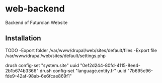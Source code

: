 # web-backend
Backend of Futurolan Website

## Installation 

TODO 
-Export folder /var/www/drupal/web/sites/default/files
-Export file /var/www/drupal/web/sites/default/settings.php


drush config-set "system.site" uuid "0ef2d244-80fd-4115-8ee4-2b1b674b3366"
drush config-set "language.entity.fr" uuid "7b695c96-fde9-42af-98ab-6e6fcae869f1"
